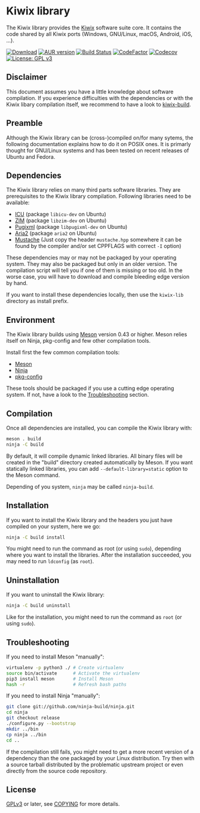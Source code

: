 Kiwix library
=============

The Kiwix library provides the [Kiwix](https://kiwix.org) software
suite core. It contains the code shared by all Kiwix ports (Windows,
GNU/Linux, macOS, Android, iOS, ...).

[![Download](https://api.bintray.com/packages/kiwix/kiwix/kiwixlib/images/download.svg)](https://bintray.com/kiwix/kiwix/kiwixlib/_latestVersion)
[![AUR version](https://img.shields.io/aur/version/kiwix-lib)](https://aur.archlinux.org/packages/kiwix-lib/)
[![Build Status](https://travis-ci.org/kiwix/kiwix-lib.svg?branch=master)](https://travis-ci.org/kiwix/kiwix-lib)
[![CodeFactor](https://www.codefactor.io/repository/github/kiwix/kiwix-lib/badge)](https://www.codefactor.io/repository/github/kiwix/kiwix-lib)
[![Codecov](https://codecov.io/gh/kiwix/kiwix-lib/branch/master/graph/badge.svg)](https://codecov.io/gh/kiwix/kiwix-lib)
[![License: GPL v3](https://img.shields.io/badge/License-GPLv3-blue.svg)](https://www.gnu.org/licenses/gpl-3.0)

Disclaimer
----------

This document assumes you have a little knowledge about software
compilation. If you experience difficulties with the dependencies or
with the Kiwix libary compilation itself, we recommend to have a look
to [kiwix-build](https://github.com/kiwix/kiwix-build).

Preamble
--------

Although the Kiwix library can be (cross-)compiled on/for many
sytems, the following documentation explains how to do it on POSIX
ones. It is primarly thought for GNU/Linux systems and has been tested
on recent releases of Ubuntu and Fedora.

Dependencies
------------

The Kiwix library relies on many third parts software libraries. They
are prerequisites to the Kiwix library compilation. Following
libraries need to be available:

* [ICU](https://site.icu-project.org/) (package `libicu-dev` on Ubuntu)
* [ZIM](https://openzim.org/) (package `libzim-dev` on Ubuntu)
* [Pugixml](https://pugixml.org/) (package `libpugixml-dev` on Ubuntu)
* [Aria2](https://aria2.github.io/) (package `aria2` on Ubuntu)
* [Mustache](https://github.com/kainjow/Mustache) (Just copy the
header `mustache.hpp` somewhere it can be found by the compiler and/or
set CPPFLAGS with correct `-I` option)

These dependencies may or may not be packaged by your operating
system. They may also be packaged but only in an older version. The
compilation script will tell you if one of them is missing or too old.
In the worse case, you will have to download and compile bleeding edge
version by hand.

If you want to install these dependencies locally, then use the
`kiwix-lib` directory as install prefix.

Environment
-------------

The Kiwix library builds using [Meson](https://mesonbuild.com/) version
0.43 or higher. Meson relies itself on Ninja, pkg-config and few other
compilation tools.

Install first the few common compilation tools:
* [Meson](https://mesonbuild.com/)
* [Ninja](https://ninja-build.org/)
* [pkg-config](https://www.freedesktop.org/wiki/Software/pkg-config/)

These tools should be packaged if you use a cutting edge operating
system. If not, have a look to the [Troubleshooting](#Troubleshooting)
section.

Compilation
-----------

Once all dependencies are installed, you can compile the Kiwix library
with:
```bash
meson . build
ninja -C build
```

By default, it will compile dynamic linked libraries. All binary files
will be created in the "build" directory created automatically by
Meson. If you want statically linked libraries, you can add
`--default-library=static` option to the Meson command.

Depending of you system, `ninja` may be called `ninja-build`.

Installation
------------

If you want to install the Kiwix library and the headers you just have
compiled on your system, here we go:
```bash
ninja -C build install
```

You might need to run the command as root (or using `sudo`), depending
where you want to install the libraries. After the installation
succeeded, you may need to run `ldconfig` (as `root`).

Uninstallation
------------

If you want to uninstall the Kiwix library:
```bash
ninja -C build uninstall
```

Like for the installation, you might need to run the command as `root`
(or using `sudo`).

Troubleshooting
---------------

If you need to install Meson "manually":
```bash
virtualenv -p python3 ./ # Create virtualenv
source bin/activate      # Activate the virtualenv
pip3 install meson       # Install Meson
hash -r                  # Refresh bash paths
```

If you need to install Ninja "manually":
```bash
git clone git://github.com/ninja-build/ninja.git
cd ninja
git checkout release
./configure.py --bootstrap
mkdir ../bin
cp ninja ../bin
cd ..
```

If the compilation still fails, you might need to get a more recent
version of a dependency than the one packaged by your Linux
distribution. Try then with a source tarball distributed by the
problematic upstream project or even directly from the source code
repository.

License
-------

[GPLv3](https://www.gnu.org/licenses/gpl-3.0) or later, see
[COPYING](COPYING) for more details.
